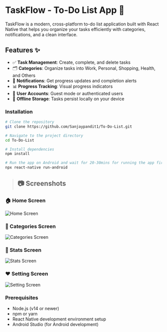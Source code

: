 # TaskFlow - To-Do List App 📝

TaskFlow is a modern, cross-platform to-do list application built with React Native that helps you organize your tasks efficiently with categories, notifications, and a clean interface.


## Features ✨

- ✅ **Task Management**: Create, complete, and delete tasks
- 🗂️ **Categories**: Organize tasks into Work, Personal, Shopping, Health, and Others
- 🔔 **Notifications**: Get progress updates and completion alerts
- 📊 **Progress Tracking**: Visual progress indicators
- 🔐 **User Accounts**: Guest mode or authenticated users
- 💾 **Offline Storage**: Tasks persist locally on your device


### Installation

```bash
# Clone the repository
git clone https://github.com/Sanjaypandit1/To-Do-List.git
   ```

```bash
# Navigate to the project directory
cd To-Do-List
   ```

```bash
# Install dependencies
npm install
   ```

```bash
# Run the app on Android and wait for 20-30mins for running the app first time
npx react-native run-android
   ```



> ## 📷 Screenshots

### 🏠 Home Screen
![Home Screen](AppScreenShot/HomeScreen.jpeg)

### 🍕 Categories Screen
![Categories Screen](AppScreenShot/CategoriesScreen.jpeg)

### 🛒 Stats Screen
![Stats Screen](AppScreenShot/StatScreen.jpeg)

### ❤️ Setting Screen
![Setting Screen](AppScreenShot/SettingScreen.jpeg)



### Prerequisites

- Node.js (v14 or newer)
- npm or yarn
- React Native development environment setup
- Android Studio (for Android development)
